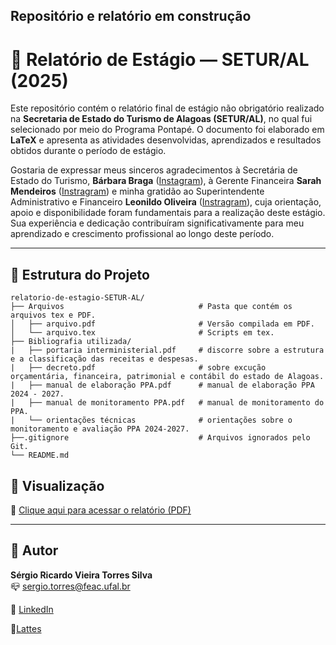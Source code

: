 ## Repositório e relatório em construção


# :notebook: Relatório de Estágio — SETUR/AL (2025)

Este repositório contém o relatório final de estágio não obrigatório realizado na **Secretaria de Estado do Turismo de Alagoas (SETUR/AL)**, no qual fui selecionado por meio do Programa Pontapé. O documento foi elaborado em **LaTeX** e apresenta as atividades desenvolvidas, aprendizados e resultados obtidos durante o período de estágio.

Gostaria de expressar meus sinceros agradecimentos à Secretária de Estado do Turismo, **Bárbara Braga** ([Instagram](https://www.instagram.com/barbarabragaa/)), à Gerente Financeira **Sarah Mendeiros** ([Instragram](https://www.instagram.com/sarah.medeiros29/?__pwa=1)) e minha gratidão ao Superintendente Administrativo e Financeiro **Leonildo Oliveira**  ([Instragram](https://www.instagram.com/leonildo_oliveira00/?__pwa=1)), cuja orientação, apoio e disponibilidade foram fundamentais para a realização deste estágio. Sua experiência e dedicação contribuíram significativamente para meu aprendizado e crescimento profissional ao longo deste período.

---

## :open_file_folder: Estrutura do Projeto
```
relatorio-de-estagio-SETUR-AL/
├── Arquivos                              # Pasta que contém os arquivos tex e PDF.
│   ├── arquivo.pdf                       # Versão compilada em PDF.
│   └── arquivo.tex                       # Scripts em tex.
├── Bibliografia utilizada/
|   ├── portaria interministerial.pdf     # discorre sobre a estrutura e a classificação das receitas e despesas.
|   ├── decreto.pdf                       # sobre excução orçamentária, financeira, patrimonial e contábil do estado de Alagoas.
|   ├── manual de elaboração PPA.pdf      # manual de elaboração PPA 2024 - 2027.
|   ├── manual de monitoramento PPA.pdf   # manual de monitoramento do PPA.
|   └── orientações técnicas              # orientações sobre o monitoramento e avaliação PPA 2024-2027.
├──.gitignore                             # Arquivos ignorados pelo Git.
└── README.md 
```

## :blue_book: Visualização

:bookmark_tabs: [Clique aqui para acessar o relatório (PDF)](Arquivos/arquivo.pdf)


---
## :statue_of_liberty: Autor

**Sérgio Ricardo Vieira Torres Silva**  
:mailbox_closed: [sergio.torres@feac.ufal.br](mailto:sergio.torres@feac.ufal.br)

🔗 [LinkedIn](https://linkedin.com/in/sergioricardo-me) 

:page_with_curl:[Lattes](http://lattes.cnpq.br/6028108290396877)
